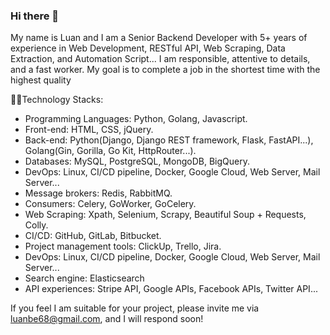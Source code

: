 ### Hi there 👋
My name is Luan and I am a Senior Backend Developer with 5+ years of experience in Web Development, RESTful API, Web Scraping, Data Extraction, and Automation Script... I am responsible, attentive to details, and a fast worker. My goal is to complete a job in the shortest time with the highest quality

👨‍💻Technology Stacks:
- Programming Languages: Python, Golang, Javascript.
- Front-end: HTML, CSS, jQuery.
- Back-end: Python(Django, Django REST framework, Flask, FastAPI...), Golang(Gin, Gorilla, Go Kit, HttpRouter...).
- Databases: MySQL, PostgreSQL, MongoDB, BigQuery.
- DevOps: Linux, CI/CD pipeline, Docker, Google Cloud, Web Server, Mail Server...
- Message brokers: Redis, RabbitMQ.
- Consumers: Celery, GoWorker, GoCelery.
- Web Scraping: Xpath, Selenium, Scrapy, Beautiful Soup + Requests, Colly.
- CI/CD: GitHub, GitLab, Bitbucket.
- Project management tools: ClickUp, Trello, Jira.
- DevOps: Linux, CI/CD pipeline, Docker, Google Cloud, Web Server, Mail Server...
- Search engine: Elasticsearch
- API experiences: Stripe API, Google APIs, Facebook APIs, Twitter API...

If you feel I am suitable for your project, please invite me via luanbe68@gmail.com, and I will respond soon!
